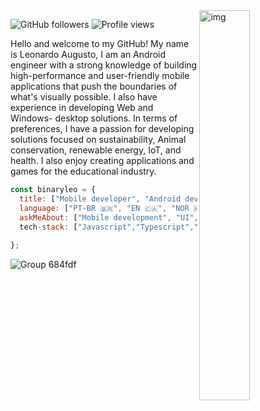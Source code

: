 
<img align="right" alt="img" src="https://user-images.githubusercontent.com/72607039/169917184-a7ca071a-46f8-417d-8037-d73beae94358.png" width="40%" height="auto" />
 

![GitHub followers](https://img.shields.io/github/followers/binaryleo?label=Follow&style=social)
<img src="https://komarev.com/ghpvc/?username=binaryleo&color=008080" alt="Profile views " />


Hello and welcome to my GitHub! My name is Leonardo Augusto, I am an Android engineer with a strong knowledge of building high-performance and user-friendly mobile applications that push the boundaries of what's visually possible. I also have experience in developing Web and Windows- desktop solutions. In terms of preferences, I have a passion for developing solutions focused on sustainability, Animal conservation, renewable energy, IoT, and health. I also enjoy creating applications and games for the educational industry.
<div>

```javascript
const binaryleo = {
  title: ["Mobile developer", "Android developer"],
  language: ["PT-BR 🇧🇷", "EN 🇨🇦", "NOR 🇳🇴", "FR 🇫🇷"],
  askMeAbout: ["Mobile development", "UI","Figma"],
  tech-stack: ["Javascript","Typescript","Kotlin","C","C++","C#","ReactJS","React Native","Jetpack Compose"]
  
};


```




![Group 684fdf](https://github.com/BinaryLeo/binaryleo/assets/72607039/566d5632-dab8-47b3-996e-628e1f16896d)




</div>

